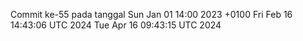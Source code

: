Commit ke-55 pada tanggal Sun Jan 01 14:00 2023 +0100
Fri Feb 16 14:43:06 UTC 2024
Tue Apr 16 09:43:15 UTC 2024
